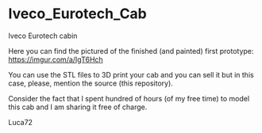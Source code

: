 # Iveco_Eurotech_Cab
Iveco Eurotech cabin

Here you can find the pictured of the finished (and painted) first prototype:
https://imgur.com/a/IgT6Hch

You can use the STL files to 3D print your cab and you can sell it but in this case, please, mention the source (this repository). 

Consider the fact that I spent hundred of hours (of my free time) to model this cab and I am sharing it free of charge.

Luca72
